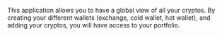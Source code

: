 This application allows you to have a global view of all your cryptos. By creating your different wallets (exchange, cold wallet, hot wallet), and adding your cryptos, you will have access to your portfolio.

